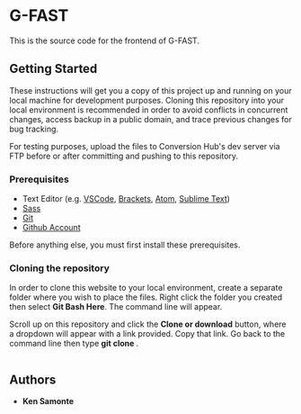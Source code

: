 # G-FAST

This is the source code for the frontend of G-FAST.

## Getting Started

These instructions will get you a copy of this project up and running on your local machine for development purposes. Cloning this repository into your local environment is recommended in order to avoid conflicts in concurrent changes, access backup in a public domain, and trace previous changes for bug tracking.

For testing purposes, upload the files to Conversion Hub's dev server via FTP before or after committing and pushing to this repository.

### Prerequisites
* Text Editor (e.g. [VSCode](https://code.visualstudio.com/), [Brackets](http://brackets.io/), [Atom](https://atom.io/), [Sublime Text](https://www.sublimetext.com/))
* [Sass](https://sass-lang.com/install)
* [Git](https://git-scm.com/downloads)
* [Github Account](https://github.com/join)

Before anything else, you must first install these prerequisites.

### Cloning the repository

In order to clone this website to your local environment, create a separate folder where you wish to place the files. Right click the folder you created then select **Git Bash Here**. The command line will appear.

Scroll up on this repository and click the **Clone or download** button, where a dropdown will appear with a link provided. Copy that link. Go back to the command line then type **git clone <paste the link you just created>**.

```

```

## Authors

* **Ken Samonte**
